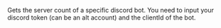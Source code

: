Gets the server count of a specific discord bot. You need to input your discord token (can be an alt account) and the clientId of the bot.
